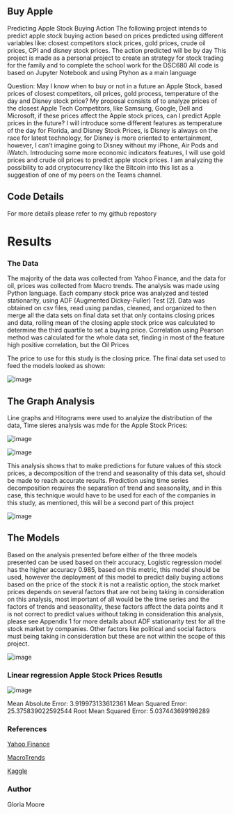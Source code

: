 ## Buy Apple

Predicting Apple Stock Buying Action The following project intends to predict apple stock buying action based on prices predicted using different variables like: closest competitors stock prices, gold prices, crude oil prices, CPI and disney stock prices. The action predicted will be by day This project is made as a personal project to create an strategy for stock trading for the family and to complete the school work for the DSC680 All code is based on Jupyter Notebook and using Ptyhon as a main language

Question: May I know when to buy or not in a future an Apple Stock, based prices of closest competitors, oil prices, gold process, temperature of the day and Disney stock price?
My proposal consists of to analyze prices of the closest Apple Tech Competitors, like Samsung, Google, Dell and Microsoft, if these prices affect the Apple stock prices, can I predict Apple prices in the future? I will introduce some different features as temperature of the day for Florida, and Disney Stock Prices, is Disney is always on the race for latest technology, for Disney is more oriented to entertainment, however, I can’t imagine going to Disney without my iPhone, Air Pods and iWatch.
Introducing some more economic indicators features, I will use gold prices and crude oil prices to predict apple stock prices.
I am analyzing the possibility to add cryptocurrency like the Bitcoin into this list as a suggestion of one of my peers on the Teams channel.



## Code Details

For more details please refer to my github repostory

# Results

### The Data

The majority of the data was collected from Yahoo Finance, and the data for oil, prices was collected from Macro trends. The analysis was made using Python language. Each company stock price was analyzed and tested stationarity, using ADF (Augmented Dickey-Fuller) Test [2]. Data was obtained on csv files, read using pandas, cleaned, and organized to then merge all the data sets on final data set that only contains closing prices and data, rolling mean of the closing apple stock price was calculated to determine the third quartile to set a buying price. Correlation using Pearson method was calculated for the whole data set, finding in most of the feature high positive correlation, but the Oil Prices

The price to use for this study is the closing price. The final data set used to feed the models looked as shown: 

![image](https://user-images.githubusercontent.com/58094203/125209204-47da5f80-e265-11eb-90a0-d8c39325fe2a.png)

## The Graph Analysis

Line graphs and Hitograms were used to analyize the distribution of the data, Time sieres analysis was mde for the Apple Stock Prices:

![image](https://user-images.githubusercontent.com/58094203/125209521-4a3db900-e267-11eb-83a2-460d8f0b0da6.png)

![image](https://user-images.githubusercontent.com/58094203/125209524-51fd5d80-e267-11eb-9b10-b1467e9117d5.png)


This analysis shows that to make predictions for future values of this stock prices, a decomposition of the trend and seasonality of this data set, should be made to reach accurate results. Prediction using time series decomposition requires the separation of trend and seasonality, and in this case, this technique would have to be used for each of the companies in this study, as mentioned, this will be a second part of this project

![image](https://user-images.githubusercontent.com/58094203/125209542-65102d80-e267-11eb-8eff-0c33a3a2048d.png)

## The Models

Based on the analysis presented before either of the three models presented can be used based on their accuracy, Logistic regression model has the higher accuracy 0.985, based on this metric, this model should be used, however the deployment of this model to predict daily buying actions based on the price of the stock it is not a realistic option, the stock market prices depends on several factors that are not being taking in consideration on this analysis, most important of all would be the time series and the factors of trends and seasonality, these factors affect the data points and it is not correct to predict values without taking in consideration this analysis, please see Appendix 1 for more details about ADF stationarity test for all the stock market by companies. Other factors like political and social factors must being taking in consideration but these are not within the scope of this project.

![image](https://user-images.githubusercontent.com/58094203/125209647-4494a300-e268-11eb-9553-1842edac6734.png)


### Linear regression Apple Stock Prices Resutls

![image](https://user-images.githubusercontent.com/58094203/125209656-537b5580-e268-11eb-89bb-c07f257c4b3b.png)

Mean Absolute Error: 3.919973133612361
Mean Squared Error: 25.375839022592544
Root Mean Squared Error: 5.037443699198289






### References

[Yahoo Finance](https://finance.yahoo.com/)

[MacroTrends](https://www.macrotrends.net/)

[Kaggle](https://www.kaggle.com/search?q=janet+street)


### Author

Gloria Moore
